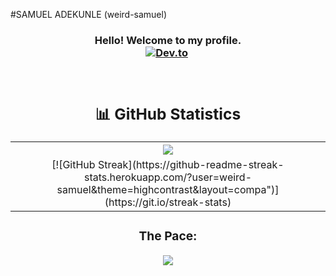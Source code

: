 #SAMUEL ADEKUNLE (weird-samuel)
<!-- GREETING  -->
<h3 align="center">
  Hello! Welcome to my profile.<br>
<a href="https://drive.google.com/file/d/1hNlpS7cGF-L3MCxKG19RbS2V4kmGrNHg/view?usp=sharing" target="_blank"><img src="https://img.shields.io/badge/Résumé-d62828?style=for-the-badge&logo=researchgate&logoColor=02c39a" alt="Dev.to" /></a>&nbsp;
</p><br>
<div align="center">

## 📊 GitHub Statistics
<table>
<tr>
<th colspan="7"><a href="https://github.com/weird-samuel/readme-typing-svg"><img src="https://readme-typing-svg.herokuapp.com/?lines=I%20am%20ready%20to%20collaborate!;&font=Fira%20Code&center=true&width=440&height=45&color=FFFFFF&vCenter=true&size=22"></a></th>
</tr>
<td align="center">
[![GitHub Streak](https://github-readme-streak-stats.herokuapp.com/?user=weird-samuel&theme=highcontrast&layout=compa")](https://git.io/streak-stats)
</td>
</tr>
</table>

### The Pace:

<div>  
<img src="https://github-profile-trophy.vercel.app/?username=weird-samuel&margin-w=15&margin-h=15" />
</div>

